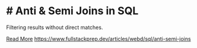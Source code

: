# # Anti & Semi Joins in SQL

Filtering results without direct matches.

[Read More](https://www.fullstackprep.dev/articles/webd/sql/anti-semi-joins) https://www.fullstackprep.dev/articles/webd/sql/anti-semi-joins